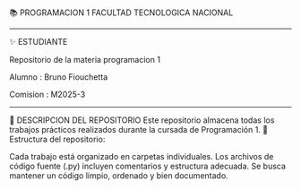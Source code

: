 📚 PROGRAMACION 1
FACULTAD TECNOLOGICA NACIONAL
_______________

✨ ESTUDIANTE

Repositorio de la materia programacion 1

Alumno : Bruno Fiouchetta

Comision : M2025-3
_______________

📂 DESCRIPCION DEL REPOSITORIO
Este repositorio almacena todas los trabajos prácticos realizados durante la cursada de Programación 1. 📌 Estructura del repositorio:

Cada trabajo está organizado en carpetas individuales.
Los archivos de código fuente (.py) incluyen comentarios y estructura adecuada.
Se busca mantener un código limpio, ordenado y bien documentado.

